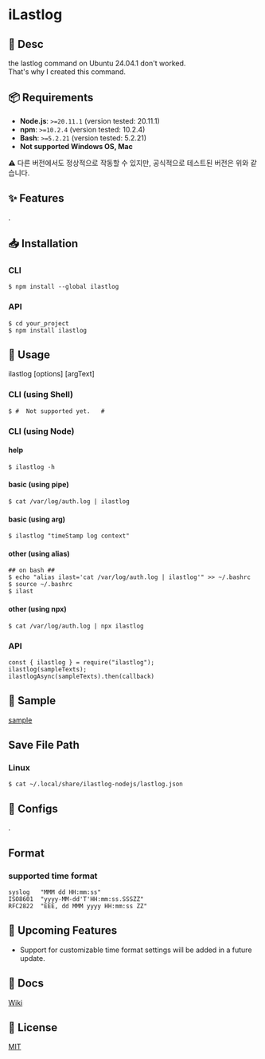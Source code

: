 # iLastlog

## 📝 Desc

the lastlog command on Ubuntu 24.04.1 don't worked.  
That's why I created this command.

## 📦 Requirements

-   **Node.js**: `>=20.11.1` (version tested: 20.11.1)
-   **npm**: `>=10.2.4` (version tested: 10.2.4)
-   **Bash**: `>=5.2.21` (version tested: 5.2.21)
-   **Not supported Windows OS, Mac**

⚠️ 다른 버전에서도 정상적으로 작동할 수 있지만, 공식적으로 테스트된 버전은 위와 같습니다.

## ✨ Features

.

## 📥 Installation

### CLI

    $ npm install --global ilastlog

### API

    $ cd your_project
    $ npm install ilastlog

## 🚀 Usage

ilastlog [options] [argText]

### CLI (using Shell)

    $ #  Not supported yet.   #

### CLI (using Node)

#### help

    $ ilastlog -h

#### basic (using pipe)

    $ cat /var/log/auth.log | ilastlog

#### basic (using arg)

    $ ilastlog "timeStamp log context"

#### other (using alias)

    ## on bash ##
    $ echo "alias ilast='cat /var/log/auth.log | ilastlog'" >> ~/.bashrc
    $ source ~/.bashrc
    $ ilast

#### other (using npx)

    $ cat /var/log/auth.log | npx ilastlog

### API

    const { ilastlog } = require("ilastlog");
    ilastlog(sampleTexts);
    ilastlogAsync(sampleTexts).then(callback)

## 🧪 Sample

[sample](https://github.com/ChangRaeJoe/ilastlog/blob/main/test/sample.js)

## Save File Path

### Linux

    $ cat ~/.local/share/ilastlog-nodejs/lastlog.json

## 🔧 Configs

.

## Format

### supported time format

    syslog   "MMM dd HH:mm:ss"
    ISO8601  "yyyy-MM-dd'T'HH:mm:ss.SSSZZ"
    RFC2822  "EEE, dd MMM yyyy HH:mm:ss ZZ"

## 🚀 Upcoming Features

-   Support for customizable time format settings will be added in a future update.

## 📖 Docs

[Wiki](https://github.com/ChangRaeJoe/ilastlog/wiki)

## 📜 License

[MIT](https://github.com/ChangRaeJoe/ilastlog?tab=MIT-1-ov-file)
